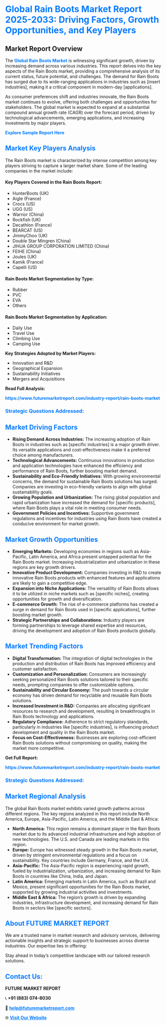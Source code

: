 <h1 style="color: #007BFF;">Global Rain Boots Market Report 2025-2033: Driving Factors, Growth Opportunities, and Key Players</h1>

<section id="overview">
<h2>Market Report Overview</h2>
<p>The <a href="https://www.futuremarketreport.com/industry-report/rain-boots-market" style="color: #007BFF; text-decoration: none;"><strong>Global Rain Boots Market</strong></a> is witnessing significant growth, driven by increasing demand across various industries. This report delves into the key aspects of the Rain Boots market, providing a comprehensive analysis of its current status, future potential, and challenges. The demand for Rain Boots has surged due to its wide-ranging applications in industries such as [insert industries], making it a critical component in modern-day [applications].</p>
<p>As consumer preferences shift and industries innovate, the Rain Boots market continues to evolve, offering both challenges and opportunities for stakeholders. The global market is expected to expand at a substantial compound annual growth rate (CAGR) over the forecast period, driven by technological advancements, emerging applications, and increasing investments by major players.</p>
</section>

<section id="overview">
<p><a href="https://www.futuremarketreport.com/request-sample/reportId=97039" style="color: #007BFF; text-decoration: none;"><strong>Explore Sample Report Here</strong></a></p>
</section>

<section id="key-players">
<h2 style="color: #007BFF;">Market Key Players Analysis</h2>
<p>The Rain Boots market is characterized by intense competition among key players striving to capture a larger market share. Some of the leading companies in the market include:</p>
<h4>Key Players Covered in the Rain Boots Report:</h4>
<ul><li>HunterBoots (UK)</li><li>Aigle (France)</li><li>Crocs (US)</li><li>UGG (US)</li><li>Warrior (China)</li><li>Rockfish (UK)</li><li>Decathlon (France)</li><li>BEARCAT (US)</li><li>JimmyChoo (UK)</li><li>Double Star Mingren (China)</li><li>JIHUA GROUP CORPORATION LIMITED (China)</li><li>FEIHE (China)</li><li>Joules (UK)</li><li>Kamik (France)</li><li>Capelli (US)</li></ul>
<h4>Rain Boots Market Segmentation by Type:</h4>
<ul><li>Rubber</li><li>PVC</li><li>EVA</li><li>Others</li></ul>

<h4>Rain Boots Market Segmentation by Application:</h4>
<ul><li>Daily Use</li><li>Travel Use</li><li>Climbing Use</li><li>Camping Use</li></ul>
<p><strong>Key Strategies Adopted by Market Players:</strong></p>
<ul>
<li>Innovation and R&D</li>
<li>Geographical Expansion</li>
<li>Sustainability Initiatives</li>
<li>Mergers and Acquisitions</li>
</ul>
</section>

<section>
<p><strong>Read Full Analysis: </strong></p><a href="https://www.futuremarketreport.com/industry-report/rain-boots-market" style="color: #007BFF; text-decoration: none;"><strong>https://www.futuremarketreport.com/industry-report/rain-boots-market</strong></a>
<h3 style="color: #007BFF;">Strategic Questions Addressed:</h3>
</section>

<section id="driving-factors">
<h2 style="color: #007BFF;">Market Driving Factors</h2>
<ul>
<li><strong>Rising Demand Across Industries:</strong> The increasing adoption of Rain Boots in industries such as [specific industries] is a major growth driver. Its versatile applications and cost-effectiveness make it a preferred choice among manufacturers.</li>
<li><strong>Technological Advancements:</strong> Continuous innovations in production and application technologies have enhanced the efficiency and performance of Rain Boots, further boosting market demand.</li>
<li><strong>Sustainability and Eco-Friendly Initiatives:</strong> With growing environmental concerns, the demand for sustainable Rain Boots solutions has surged. Companies are investing in eco-friendly variants to align with global sustainability goals.</li>
<li><strong>Growing Population and Urbanization:</strong> The rising global population and rapid urbanization have increased the demand for [specific products], where Rain Boots plays a vital role in meeting consumer needs.</li>
<li><strong>Government Policies and Incentives:</strong> Supportive government regulations and incentives for industries using Rain Boots have created a conducive environment for market growth.</li>
</ul>
</section>

<section id="growth-opportunities">
<h2 style="color: #007BFF;">Market Growth Opportunities</h2>
<ul>
<li><strong>Emerging Markets:</strong> Developing economies in regions such as Asia-Pacific, Latin America, and Africa present untapped potential for the Rain Boots market. Increasing industrialization and urbanization in these regions are key growth drivers.</li>
<li><strong>Innovative Product Development:</strong> Companies investing in R&D to create innovative Rain Boots products with enhanced features and applications are likely to gain a competitive edge.</li>
<li><strong>Expansion into Niche Applications:</strong> The versatility of Rain Boots allows it to be utilized in niche markets such as [specific niches], creating opportunities for growth and diversification.</li>
<li><strong>E-commerce Growth:</strong> The rise of e-commerce platforms has created a surge in demand for Rain Boots used in [specific applications], further boosting market growth.</li>
<li><strong>Strategic Partnerships and Collaborations:</strong> Industry players are forming partnerships to leverage shared expertise and resources, driving the development and adoption of Rain Boots products globally.</li>
</ul>
</section>

<section id="trending-factors">
<h2 style="color: #007BFF;">Market Trending Factors</h2>
<ul>
<li><strong>Digital Transformation:</strong> The integration of digital technologies in the production and distribution of Rain Boots has improved efficiency and customer satisfaction.</li>
<li><strong>Customization and Personalization:</strong> Consumers are increasingly seeking personalized Rain Boots solutions tailored to their specific needs, prompting companies to offer customizable options.</li>
<li><strong>Sustainability and Circular Economy:</strong> The push towards a circular economy has driven demand for recyclable and reusable Rain Boots solutions.</li>
<li><strong>Increased Investment in R&D:</strong> Companies are allocating significant resources to research and development, resulting in breakthroughs in Rain Boots technology and applications.</li>
<li><strong>Regulatory Compliance:</strong> Adherence to strict regulatory standards, particularly in industries like [specific industries], is influencing product development and quality in the Rain Boots market.</li>
<li><strong>Focus on Cost-Effectiveness:</strong> Businesses are exploring cost-efficient Rain Boots solutions without compromising on quality, making the market more competitive.</li>
</ul>
</section>

<section>
<p><strong>Get Full Report: </strong></p><a href="https://www.futuremarketreport.com/industry-report/rain-boots-market" style="color: #007BFF; text-decoration: none;"><strong>https://www.futuremarketreport.com/industry-report/rain-boots-market</strong></a>
<h3 style="color: #007BFF;">Strategic Questions Addressed:</h3>
</section>


<section id="regional-analysis">
<h2 style="color: #007BFF;">Market Regional Analysis</h2>
<p>The global Rain Boots market exhibits varied growth patterns across different regions. The key regions analyzed in this report include North America, Europe, Asia-Pacific, Latin America, and the Middle East & Africa:</p>
<ul>
<li><strong>North America:</strong> This region remains a dominant player in the Rain Boots market due to its advanced industrial infrastructure and high adoption of new technologies. The U.S. and Canada are leading markets in this region.</li>
<li><strong>Europe:</strong> Europe has witnessed steady growth in the Rain Boots market, driven by stringent environmental regulations and a focus on sustainability. Key countries include Germany, France, and the U.K.</li>
<li><strong>Asia-Pacific:</strong> The Asia-Pacific region is experiencing rapid growth, fueled by industrialization, urbanization, and increasing demand for Rain Boots in countries like China, India, and Japan.</li>
<li><strong>Latin America:</strong> Emerging markets in Latin America, such as Brazil and Mexico, present significant opportunities for the Rain Boots market, supported by growing industrial activities and investments.</li>
<li><strong>Middle East & Africa:</strong> The region’s growth is driven by expanding industries, infrastructure development, and increasing demand for Rain Boots in sectors like [specific sectors].</li>
</ul>
</section>

<footer>
<h2 style="color: #007BFF;">About FUTURE MARKET REPORT</h2>
<p>We are a trusted name in market research and advisory services, delivering actionable insights and strategic support to businesses across diverse industries. Our expertise lies in offering:</p>

<p>Stay ahead in today’s competitive landscape with our tailored research solutions.</p>

<h2 style="color: #007BFF;">Contact Us:</h2>
<p><strong>FUTURE MARKET REPORT</strong></p>
<p>📞 <strong>+91 (883) 074-8030</strong></p>
<p>📧 <strong><a href="mailto:help@futuremarketreport.com" style="color: #007BFF;">help@futuremarketreport.com</a></strong></p>
<p>🌐 <strong><a href="https://www.futuremarketreport.com/" style="color: #007BFF;">Visit Our Website</a></strong></p>
</footer>